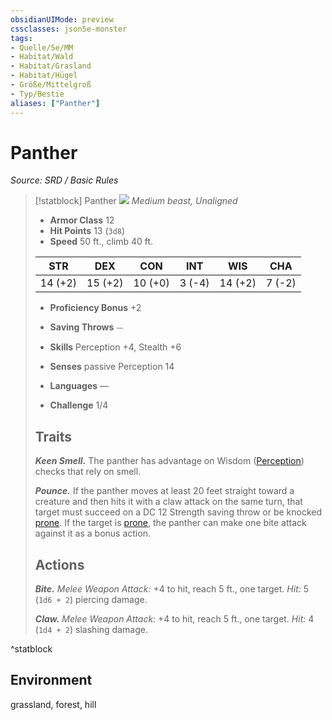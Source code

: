 ```yaml
---
obsidianUIMode: preview
cssclasses: json5e-monster
tags:
- Quelle/5e/MM
- Habitat/Wald
- Habitat/Grasland
- Habitat/Hügel
- Größe/Mittelgroß
- Typ/Bestie
aliases: ["Panther"]
---
```

# Panther
*Source: SRD / Basic Rules*  

> [!statblock] Panther
> ![](compendium/bestiary/beast/token/panther.png#token)
> *Medium beast, Unaligned*
> 
> - **Armor Class** 12 
> - **Hit Points** 13 (`3d8`)
> - **Speed** 50 ft., climb 40 ft.
> 
> |STR|DEX|CON|INT|WIS|CHA|
> |:---:|:---:|:---:|:---:|:---:|:---:|
> |14 (+2)|15 (+2)|10 (+0)| 3 (-4)|14 (+2)| 7 (-2)|
> 
> - **Proficiency Bonus** +2
> - **Saving Throws** ⏤
> - **Skills** Perception +4, Stealth +6
> - **Senses** passive Perception 14
> 
> - **Languages** —
> - **Challenge** 1/4
> 
> ## Traits
> 
> ***Keen Smell.*** The panther has advantage on Wisdom ([Perception](rules/skills.md#Perception)) checks that rely on smell.
> 
> ***Pounce.*** If the panther moves at least 20 feet straight toward a creature and then hits it with a claw attack on the same turn, that target must succeed on a DC 12 Strength saving throw or be knocked [prone](rules/conditions.md#prone). If the target is [prone](rules/conditions.md#prone), the panther can make one bite attack against it as a bonus action.
> 
> ## Actions
> 
> ***Bite.*** *Melee Weapon Attack:* +4 to hit, reach 5 ft., one target. *Hit:* 5 (`1d6 + 2`) piercing damage.
> 
> ***Claw.*** *Melee Weapon Attack:* +4 to hit, reach 5 ft., one target. *Hit:* 4 (`1d4 + 2`) slashing damage.
^statblock

## Environment

grassland, forest, hill